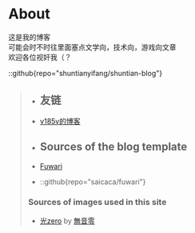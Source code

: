 # About  

这是我的博客  
可能会时不时往里面塞点文学向，技术向，游戏向文章  
欢迎各位视奸我（？  

::github{repo="shuntianyifang/shuntian-blog"}  

> - ## 友链  
>
> - [v185v的博客](https://blog.v185v.xyz/)
>
> - ## Sources of the blog template  
>  
> - [Fuwari](https://github.com/saicaca/fuwari)  
> - ::github{repo="saicaca/fuwari"}  
>
> ### Sources of images used in this site  
>
> - [光zero](https://www.pixiv.net/artworks/96993968) by [無音零](https://www.pixiv.net/users/9824969)  

